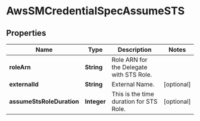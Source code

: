 # AwsSMCredentialSpecAssumeSTS

## Properties
Name | Type | Description | Notes
------------ | ------------- | ------------- | -------------
**roleArn** | **String** | Role ARN for the Delegate with STS Role. | 
**externalId** | **String** | External Name. |  [optional]
**assumeStsRoleDuration** | **Integer** | This is the time duration for STS Role. |  [optional]
